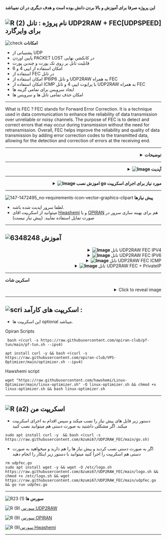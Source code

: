 **این پروژه صرفا برای آموزش و بالا بردن دانش بوده است و هدف دیگری در ان نمیباشد**

![R (2)](https://github.com/Azumi67/PrivateIP-Tunnel/assets/119934376/a064577c-9302-4f43-b3bf-3d4f84245a6f)
نام پروژه : تانل UDP2RAW + FEC[UDPSPEED] برای وایرگارد
---------------------------------------------------------------

![check](https://github.com/Azumi67/PrivateIP-Tunnel/assets/119934376/13de8d36-dcfe-498b-9d99-440049c0cf14)
**امکانات**


- پشتیبانی از UDP
- پایین اوردن PACKET LOST در کانکشن نهایی
- قابلیت تانل بر روی تک پورت و چندین پورت
- امکان استفاده از ایپی 4 و 6
- استفاده از FEC در تانل
- امکان استفاده از IP6IP6 و تانل UDP2RAW به همراه FEC
- امکان استفاده ار ICMP با پرایوت ایپی 4 و تانل UDP2RAW به همراه FEC
- ایجاد سرویس برای تمامی گزینه ها
- امکان حذف تمامی تانل ها و سرویس ها

-------------------

What is FEC ?
FEC stands for Forward Error Correction. It is a technique used in data communication to enhance the reliability of data transmission over unreliable or noisy channels. The purpose of FEC is to detect and correct errors that may occur during transmission without the need for retransmission.
Overall, FEC helps improve the reliability and quality of data transmission by adding error correction codes to the transmitted data, allowing for the detection and correction of errors at the receiving end.

 ------------------------------------------------------

 <div align="right">
  <details>
    <summary><strong>توضیحات</strong></summary>
  
------------------------------------ 

- حتما در سرور تست، نخست تانل را ازمایش کنید و سپس اقدام به استفاده از آن بکنید.
- این احتمال هست که بر روی بعضی سرور های ایران کار نکند.
- باید توجه داشته باشید برای تمرین و اموزش خودم، اقدام به ساخت اسکریپت میکنم و در کنارش آموزش هم مینویسم که شما اگر خواستید استفاده کنید.
- در این اسکریپت از منوی جدیدی استفاده کردم. میتوانید با کیبورد، گزینه مورد نظر را انتخاب کنید و سپس ENTER بزنید.
- در این تانل شما میتوانید از ICMP[IPV4] و IP6IP6 و FEC و بدون FEC استفاده کنید.
- هیچ پورت دیفالتی در این تانل گذاشته نشده است.
- پنل وایرگارد در خارج باید نصب شده باشد یا اگر بدون پنل هستید ، باید وایرگارد در خارج نصب شده باشد.
- لطفا برای کانفیگ دوباره، نخست از منوی uninstall اقدام به حذف تانل کنید تا مشکلی پیش نیاید.
- در آخر هر کانفیگ، ایپی 4 سرور ایران شما با پورت نهایی نمایش داده میشود.
- اگر مشکل huge packet داشتید در هر دو طرف سرور این کامند را اضافه کنید.
 <div align="left">
  
```
 --fix-gro

```
 <div align="right">
  
![Exclamation-Mark-PNG-Clipart](https://github.com/Azumi67/Game_tunnel/assets/119934376/3951d7d9-0e17-4723-b07f-786500ccbc7f)**چند نکته**

- برای تانل ICMP ، حتما اگر اشتباهی در کانفیگ انجام دادید باید حتما هم در سرور ایران و خارج حذفش کنید و هر دو سرور ریبوت شود در غیر این صورت خطای SERVER IS FULL را میگیرید.
- قبل از کانفیگ دوباره، همیشه با دستور ip a مشاهده کنید که tun0 یا tun1 که مربوط به icmp است ، موجود نباشد. حتما پس از Uninstall ICMP سرور خود را ریست نمایید.
- مورد دیگر اینکه، در سرور های ایران اگر DNS مشکل داشته باشد، ممکن است دانلود انجام نشود. حتما از طریق nano /etc/resolv.conf اقدام به تغییر موقتی dns خود بکنید .
- ممکن است در سرور ایران شما، سرعت دانلود پایین باشد و برای همین، ممکنه که دانلود پیش نیاز ها کمی طول بکشد.
- پورت ها در آموزش برای مثال استفاده شده اند، شما میتوانید از پورت های دلخواه خودتان استفاده نمایید.
  </details>
</div>

--------------
  <div align="right">
  <details>
    <summary><strong><img src="https://github.com/Azumi67/Rathole_reverseTunnel/assets/119934376/3cfd920d-30da-4085-8234-1eec16a67460" alt="Image"> آپدیت</strong></summary>
  
------------------------------------ 


- ریست تایمر به صورت دلخواه بر اساس ساعت هم اضافه شد. لاگ های تانل و cache و سرویس ها هر دو ساعت ریست میشود.
- مانند عکس پایین برای اضافه شدن ریست تایمر، تعداد کانفیگ خود را وارد نمایید . من یک عدد کانفیگ داشتم، پس عدد یک را وارد میکنم. باید خودتان عددی را برای ریست تایمر وارد نمایید.
- به جای fix latency از mode 1 استفاده کردم که پینگ را کاهش بده.
- و FEC همچنان مانند قبل بدون تغییر خواهد ماند.
- اگر بر روی ایپی 6 تایم اوت داشتید از ایپی 4 با fec استفاده کنید یا ایپی 6 دیگری بسازید که اختلال برطرف شود.
- اگر موفق نمیشید که fec را پیاده سازی کنید، یا دوباره طبق آموزش جلو بروید یا از گزینه یک ( بدون FEC ) استفاده نمایید.
- اسکریپت بارها تست شده و همه گزینه ها کار میکند.
- اگر اختلالی در تانل داشتید همیشه وارد مسیر روبرو شوید cd /etc/systemd/system و با دستور ls ، سرویس های خارج و ایران را بیابید و با دستور systemctl status servicename و یا journalctl -u servicename.service ، دلیل اختلال تانل را بیابید
  </details>
</div>

------------------

  <div align="right">
  <details>
    <summary><strong><img src="https://github.com/Azumi67/UDP2RAW_FEC/assets/119934376/71b80a34-9515-42de-8238-9065986104a1" alt="Image"> اموزش نصب go مورد نیاز برای اجرای اسکریپت</strong></summary>
  
------------------------------------ 

- شما میتوانید از طریق اسکریپت [Here](https://github.com/Azumi67/UDP2RAW_FEC#%D8%A7%D8%B3%DA%A9%D8%B1%DB%8C%D9%BE%D8%AA-%D9%85%D9%86) ، این پیش نیاز را نصب کنید یا به صورت دستی نصب نمایید.
- لطفا پس از نصب پیش نیاز ، برای اجرای اسکریپت go برای بار اول، ممکن تا 10 ثانیه طول بکشد اما بعد از آن سریع اجرا میشود.
- یا به صورت دستی :
```
sudo apt update
arm64 : wget https://go.dev/dl/go1.21.5.linux-arm64.tar.gz
arm64 : sudo tar -C /usr/local -xzf go1.21.5.linux-arm64.tar.gz

amd64 : wget https://go.dev/dl/go1.21.5.linux-amd64.tar.gz
amd64 : sudo tar -C /usr/local -xzf go1.21.5.linux-amd64.tar.gz

nano ~/.bash_profile
paste this into it : export PATH=$PATH:/usr/local/go/bin
save and exit with Ctrl + x , then Y

source ~/.bash_profile
go mod init mymodule
go mod tidy
go get github.com/AlecAivazis/survey/v2
go get github.com/fatih/color

```
- سپس اسکریپت را میتوانید اجرا نمایید.
  </details>
</div>

--------------



![147-1472495_no-requirements-icon-vector-graphics-clipart](https://github.com/Azumi67/V2ray_loadbalance_multipleServers/assets/119934376/98d8c2bd-c9d2-4ecf-8db9-246b90e1ef0f)
 **پیش نیازها**

 - لطفا سرور اپدیت شده باشه.
 - میتوانید از اسکریپت اقای [Hwashemi](https://github.com/hawshemi/Linux-Optimizer) و یا [OPIRAN](https://github.com/opiran-club/VPS-Optimizer) هم برای بهینه سازی سرور در صورت تمایل استفاده نمایید. (پیش نیاز نیست)


----------------------------

  
  ![6348248](https://github.com/Azumi67/PrivateIP-Tunnel/assets/119934376/398f8b07-65be-472e-9821-631f7b70f783)
**آموزش**
-
 <div align="right">
  <details>
    <summary><strong><img src="https://github.com/Azumi67/Rathole_reverseTunnel/assets/119934376/fcbbdc62-2de5-48aa-bbdd-e323e96a62b5" alt="Image"> </strong>تانل UDP2RAW FEC IPV4</summary>
  
  
------------------------------------ 


![green-dot-clipart-3](https://github.com/Azumi67/6TO4-PrivateIP/assets/119934376/902a2efa-f48f-4048-bc2a-5be12143bef3) **سرور خارج**

**مسیر : UDP2RAW FEC IPV4 > Kharej**



 <p align="right">
  <img src="https://github.com/Azumi67/UDP2RAW_FEC/assets/119934376/a2da63d2-96a9-45b1-95b4-da0e73159f4b" alt="Image" />
</p>


- نخست سرور خارج را کانفیگ میکنیم
- خب پیش نیاز ها در صورت نیاز دانلود میشوند.
- تعداد کانفیگ را عدد 1 وارد میکنم چون تنها یک کانفیگ دارم
- پورت تانل را 443 قرار میدم
- پورت FEC را 3333 قرار میدم. دقت نمایید این پورت نهایی شما خواهد بود.
- پسورد را azumi قرار میدم
- پورت وایرگارد من در سرور خارج 20820 میباشد.
- من raw-mode را برای مثال icmp انتخاب میکنم.
- حالا باید سرور ایران را کانفیگ کرد.
----------------------

![green-dot-clipart-3](https://github.com/Azumi67/6TO4-PrivateIP/assets/119934376/902a2efa-f48f-4048-bc2a-5be12143bef3) **سرور ایران** 

**مسیر : UDP2RAW FEC IPV4 > IRAN**




 <p align="right">
  <img src="https://github.com/Azumi67/UDP2RAW_FEC/assets/119934376/5611343d-a79e-4bc2-b4d4-e1791f0bddbb" alt="Image" />
</p>

- سپس سرور ایران را کانفیگ میکنیم
- پیش نیاز ها به صورت اتوماتیک در صورت AVAILABLE نبودن؛ دانلود خواهند شد.
- ایپی 4 سرور خارج را وارد نمایید
- پورت تانل را در سرور خارج 443 وارد کردیم.
- پورت FEC هم در سرور خارج 3333 وارد کردیم. این پورت نهایی ما خواهد بود.
- پسورد هم که در سرور خارج azumi وارد کردیم.
- در سرور خارج raw mode را icmp انتخاب کرده بودیم.
- در آخر ایپی سرور ایران شما با پورت نهایی برای وایرگارد نمایش داده میشود.

-------------------
![Exclamation-Mark-PNG-Clipart](https://github.com/Azumi67/UDP2RAW_FEC/assets/119934376/270e7fa5-6b7d-472c-b3ce-2f982a2f0cee)**نکته**

- برای تانل udp2raw بدون fec اموزشی قرار ندادم چون همه دیگه بهش اشنا هستید.
- اما به صورت کلی پورت تانل و پورت وایرگارد و پسورد و raw mode را انتخاب میکنید.
- و در سرور ایران هم مانند سرور خارج، تمام موارد بالا به اضافه ایپی خارج را وارد میکنید.
</details>
</div>

 <div align="right">
  <details>
    <summary><strong><img src="https://github.com/Azumi67/Rathole_reverseTunnel/assets/119934376/fcbbdc62-2de5-48aa-bbdd-e323e96a62b5" alt="Image"> </strong>تانل UDP2RAW FEC IPV6</summary>
  
  
------------------------------------ 


![green-dot-clipart-3](https://github.com/Azumi67/6TO4-PrivateIP/assets/119934376/902a2efa-f48f-4048-bc2a-5be12143bef3) **سرور خارج**

**مسیر : UDP2RAW FEC IPV6 > Kharej**


 <p align="right">
  <img src="https://github.com/Azumi67/UDP2RAW_FEC/assets/119934376/57f51289-1e48-4659-b423-f8b12e64cf0e" alt="Image" />
</p>

- نخست سرور خارج را کانفیگ میکنیم
- خب پیش نیاز ها در صورت نیاز دانلود میشوند.
- تعداد کانفیگ را عدد 1 وارد میکنم چون تنها یک کانفیگ دارم
- پورت تانل را 443 قرار میدم
- پورت FEC را 3333 قرار میدم. دقت نمایید این پورت نهایی شما خواهد بود.
- پسورد را azumi قرار میدم
- پورت وایرگارد من در سرور خارج 20820 میباشد.
- من raw-mode را برای مثال icmp انتخاب میکنم.
- حالا باید سرور ایران را کانفیگ کرد.
----------------------

![green-dot-clipart-3](https://github.com/Azumi67/6TO4-PrivateIP/assets/119934376/902a2efa-f48f-4048-bc2a-5be12143bef3) **سرور ایران** 

**مسیر : UDP2RAW FEC IPV6 > IRAN**


 <p align="right">
  <img src="https://github.com/Azumi67/UDP2RAW_FEC/assets/119934376/5273fb28-cf03-49ef-8a94-208466282e93" alt="Image" />
</p>

- سپس سرور ایران را کانفیگ میکنیم
- پیش نیاز ها به صورت اتوماتیک در صورت AVAILABLE نبودن؛ دانلود خواهند شد.
- ایپی 6 سرور خارج را وارد نمایید
- پورت تانل را در سرور خارج 443 وارد کردیم.
- پورت FEC هم در سرور خارج 3333 وارد کردیم. این پورت نهایی ما خواهد بود.
- پسورد هم که در سرور خارج azumi وارد کردیم.
- در سرور خارج raw mode را icmp انتخاب کرده بودیم.
- در آخر ایپی سرور ایران شما با پورت نهایی برای وایرگارد نمایش داده میشود.
  </details>
</div>

 <div align="right">
  <details>
    <summary><strong><img src="https://github.com/Azumi67/Rathole_reverseTunnel/assets/119934376/fcbbdc62-2de5-48aa-bbdd-e323e96a62b5" alt="Image"> </strong>تانل UDP2RAW FEC ICMP</summary>
  
  
------------------------------------ 


![green-dot-clipart-3](https://github.com/Azumi67/6TO4-PrivateIP/assets/119934376/902a2efa-f48f-4048-bc2a-5be12143bef3) **سرور خارج**

**مسیر : UDP2RAW FEC ICMP > KHAREJ**



 <p align="right">
  <img src="https://github.com/Azumi67/UDP2RAW_FEC/assets/119934376/1edd6567-17ef-48e7-8b4e-4c0a689ed404" alt="Image" />
</p>

-**باید برای کانفیگ دوباره حتما کانفیگ قدیمی را uninstall کنید.**
- نخست سرور خارج را کانفیگ میکنیم
- اگر میخواهید توسط پرایوت ایپی  4 و تانل icmp ، تانل UDP2RAW + FEC را برقرار کنید، این روش برای شما مناسب است.
- حتما دقت نمایید که قبلا این تانل را نساخته باشید چون دیوایس جدید برای شما میسازد. پس حتما با دستور ip a از موجود نبودن آن اطمینان حاصل فرمایید.
- در صورت موجود بودن آن حتما اقدام به حذف آن نمایید و سپس سرور خود را ریبوت کنید و سپس اقدام به کانفیگ دوباره نمایید.
- خب پیش نیاز ها در صورت نیاز دانلود میشوند.
- تعداد کانفیگ را عدد 1 وارد میکنم چون تنها یک کانفیگ دارم
- پورت تانل را 443 قرار میدم
- پورت FEC را 3333 قرار میدم. دقت نمایید این پورت نهایی شما خواهد بود.
- پسورد را azumi قرار میدم
- پورت وایرگارد من در سرور خارج 20820 میباشد.
- من raw-mode را برای مثال udp انتخاب میکنم.
- حالا باید سرور ایران را کانفیگ کرد.
----------------------

![green-dot-clipart-3](https://github.com/Azumi67/6TO4-PrivateIP/assets/119934376/902a2efa-f48f-4048-bc2a-5be12143bef3) **سرور ایران** 

**مسیر : UDP2RAW FEC ICMP > IRAN**

 <p align="right">
  <img src="https://github.com/Azumi67/UDP2RAW_FEC/assets/119934376/9054989e-b1e7-4d57-8cb1-74156d496194" alt="Image" />
</p>

- سپس سرور ایران را کانفیگ میکنیم
- پس از نصب icmptunnel، ایپی 4 سرور خارج خودتان را وارد نمایید.
- سپس اگر مراحل را درست رفته باشید باید تانل icmp شما برقرار شده باشد.
- پیش نیاز ها به صورت اتوماتیک در صورت AVAILABLE نبودن؛ دانلود خواهند شد.
- پورت تانل را در سرور خارج 443 وارد کردیم.
- پورت FEC هم در سرور خارج 3333 وارد کردیم. این پورت نهایی ما خواهد بود.
- پسورد هم که در سرور خارج azumi وارد کردیم.
- در سرور خارج raw mode را udp انتخاب کرده بودیم.
- در آخر ایپی سرور ایران شما با پورت نهایی برای وایرگارد نمایش داده میشود.

  </details>
</div>

 <div align="right">
  <details>
    <summary><strong><img src="https://github.com/Azumi67/Rathole_reverseTunnel/assets/119934376/fcbbdc62-2de5-48aa-bbdd-e323e96a62b5" alt="Image"> </strong>تانل UDP2RAW FEC + PrivateIP</summary>
  
  
------------------------------------ 


![green-dot-clipart-3](https://github.com/Azumi67/6TO4-PrivateIP/assets/119934376/902a2efa-f48f-4048-bc2a-5be12143bef3) **سرور خارج**

**مسیر : UDP2RAW FEC IP6IP6 > KHAREJ**



 <p align="right">
  <img src="https://github.com/Azumi67/UDP2RAW_FEC/assets/119934376/c63dd725-e309-4e48-b14d-f34c497aa049" alt="Image" />
</p>

**قبل از کانفیگ ، اطمینان پیدا کنید که تانل 6to4 یا تانل های دیگری ندارید که خطای بافر سایز نگیرید**
- نخست سرور خارج را کانفیگ میکنیم
- میخواهیم از طریق IP6IP6 و UDP2RAW همراه با FEC، تانل را برقرار کنیم.
- حتما دقت نمایید که قبلا پرایوت ایپی نداشته باشید که خطای بافر سایز نگیرید.
- پس از حذف کردن پرایوت ایپی ، حتما یک بار ریبوت بفرمایید.
- ایپی 4 سرور خارج و ایران را میدهم.
- خب حالا نوبت کانفیگ تانل میباشد.
- خب پیش نیاز ها در صورت نیاز دانلود میشوند.
- تعداد کانفیگ را عدد 1 وارد میکنم چون تنها یک کانفیگ دارم
- پورت تانل را 443 قرار میدم
- پورت FEC را 3333 قرار میدم. دقت نمایید این پورت نهایی شما خواهد بود.
- پسورد را azumi قرار میدم
- پورت وایرگارد من در سرور خارج 20820 میباشد.
- من raw-mode را برای مثال icmp انتخاب میکنم.
- حالا باید سرور ایران را کانفیگ کرد.

----------------------

![green-dot-clipart-3](https://github.com/Azumi67/6TO4-PrivateIP/assets/119934376/902a2efa-f48f-4048-bc2a-5be12143bef3) **سرور ایران** 

**مسیر : UDP2RAW FEC IP6IP6 > IRAN**


 <p align="right">
  <img src="https://github.com/Azumi67/UDP2RAW_FEC/assets/119934376/689d5498-acb7-4d6c-81dc-48ecb91b3227" alt="Image" />
</p>

- سرور ایران را کانفیگ میکنیم
- ایپی 4 سرور خارج و ایران را میدهم.
- سپس برای شما پینگ میگیرد.
- سپس تانل UDP2RAW + FEC را کانفیگ میکنیم
- پیش نیاز ها به صورت اتوماتیک در صورت AVAILABLE نبودن؛ دانلود خواهند شد.
- پورت تانل را در سرور خارج 443 وارد کردیم.
- پورت FEC هم در سرور خارج 3333 وارد کردیم. این پورت نهایی ما خواهد بود.
- پسورد هم که در سرور خارج azumi وارد کردیم.
- در سرور خارج raw mode را icmp انتخاب کرده بودیم.
- در آخر ایپی سرور ایران شما با پورت نهایی برای وایرگارد نمایش داده میشود.

</details>
</div>

----------------------------------
**اسکرین شات**


<details>
  <summary align="right">Click to reveal image</summary>
  
  <p align="right">
    <img src="https://github.com/Azumi67/UDP2RAW_FEC/assets/119934376/9c9c5ef3-204a-4dec-9ca6-57eda5c32330" alt="menu screen" />
  </p>
</details>


------------------------------------------
![scri](https://github.com/Azumi67/FRP-V2ray-Loadbalance/assets/119934376/cbfb72ac-eff1-46df-b5e5-a3930a4a6651)
**اسکریپت های کارآمد :**
-
- این اسکریپت ها optional میباشد.


 
 Opiran Scripts
 
```
 bash <(curl -s https://raw.githubusercontent.com/opiran-club/pf-tun/main/pf-tun.sh --ipv4)
```

```
apt install curl -y && bash <(curl -s https://raw.githubusercontent.com/opiran-club/VPS-Optimizer/main/optimizer.sh --ipv4)
```

Hawshemi script

```
wget "https://raw.githubusercontent.com/hawshemi/Linux-Optimizer/main/linux-optimizer.sh" -O linux-optimizer.sh && chmod +x linux-optimizer.sh && bash linux-optimizer.sh
```

-----------------------------------------------------
![R (a2)](https://github.com/Azumi67/PrivateIP-Tunnel/assets/119934376/716fd45e-635c-4796-b8cf-856024e5b2b2)
**اسکریپت من**
----------------

- دستور زیر فایل های پیش نیاز را نصب میکند و سپس اقدام به اجرای اسکریپت میکند. اگر مشکلی داشتید به صورت دستی هم میتوانید نصب کنید
```
sudo apt install curl -y  && bash <(curl -s https://raw.githubusercontent.com/Azumi67/UDP2RAW_FEC/main/go.sh)
```

- اگر به صورت دستی نصب کردید و پیش نیاز ها را هم دارید و میخواهید به صورت دستی هم اسکریپت را اجرا کنید میتوانید با دستور زیر اینکار را انجام دهید

  
```
rm udpfec.go
sudo apt install wget -y && wget -O /etc/logo.sh https://raw.githubusercontent.com/Azumi67/UDP2RAW_FEC/main/logo.sh && chmod +x /etc/logo.sh && wget https://raw.githubusercontent.com/Azumi67/UDP2RAW_FEC/main/udpfec.go && go run udpfec.go
```
---------------------------------
![R23 (1)](https://github.com/Azumi67/FRP-V2ray-Loadbalance/assets/119934376/18d12405-d354-48ac-9084-fff98d61d91c)
**سورس ها**




![R (9)](https://github.com/Azumi67/FRP-V2ray-Loadbalance/assets/119934376/33388f7b-f1ab-4847-9e9b-e8b39d75deaa) [سورس  UDP2RAW](https://github.com/wangyu-/udp2raw)

![R (9)](https://github.com/Azumi67/FRP-V2ray-Loadbalance/assets/119934376/33388f7b-f1ab-4847-9e9b-e8b39d75deaa) [سورس  OPIRAN](https://github.com/opiran-club)

![R (9)](https://github.com/Azumi67/6TO4-GRE-IPIP-SIT/assets/119934376/4758a7da-ab54-4a0a-a5a6-5f895092f527)[سورس  Hwashemi](https://github.com/hawshemi/Linux-Optimizer)



-----------------------------------------------------
